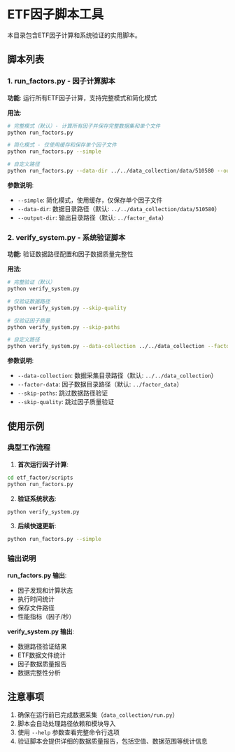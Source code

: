 # ETF因子脚本工具

本目录包含ETF因子计算和系统验证的实用脚本。

## 脚本列表

### 1. run_factors.py - 因子计算脚本

**功能**: 运行所有ETF因子计算，支持完整模式和简化模式

**用法**:
```bash
# 完整模式（默认）- 计算所有因子并保存完整数据集和单个文件
python run_factors.py

# 简化模式 - 仅使用缓存和保存单个因子文件
python run_factors.py --simple

# 自定义路径
python run_factors.py --data-dir ../../data_collection/data/510580 --output-dir ../factor_data
```

**参数说明**:
- `--simple`: 简化模式，使用缓存，仅保存单个因子文件
- `--data-dir`: 数据目录路径（默认: `../../data_collection/data/510580`）
- `--output-dir`: 输出目录路径（默认: `../factor_data`）

### 2. verify_system.py - 系统验证脚本

**功能**: 验证数据路径配置和因子数据质量完整性

**用法**:
```bash
# 完整验证（默认）
python verify_system.py

# 仅验证数据路径
python verify_system.py --skip-quality

# 仅验证因子质量
python verify_system.py --skip-paths

# 自定义路径
python verify_system.py --data-collection ../../data_collection --factor-data ../factor_data
```

**参数说明**:
- `--data-collection`: 数据采集目录路径（默认: `../../data_collection`）
- `--factor-data`: 因子数据目录路径（默认: `../factor_data`）
- `--skip-paths`: 跳过数据路径验证
- `--skip-quality`: 跳过因子质量验证

## 使用示例

### 典型工作流程

1. **首次运行因子计算**:
```bash
cd etf_factor/scripts
python run_factors.py
```

2. **验证系统状态**:
```bash
python verify_system.py
```

3. **后续快速更新**:
```bash
python run_factors.py --simple
```

### 输出说明

**run_factors.py 输出**:
- 因子发现和计算状态
- 执行时间统计
- 保存文件路径
- 性能指标（因子/秒）

**verify_system.py 输出**:
- 数据路径验证结果
- ETF数据文件统计
- 因子数据质量报告
- 数据完整性分析

## 注意事项

1. 确保在运行前已完成数据采集（`data_collection/run.py`）
2. 脚本会自动处理路径依赖和模块导入
3. 使用 `--help` 参数查看完整命令行选项
4. 验证脚本会提供详细的数据质量报告，包括空值、数据范围等统计信息